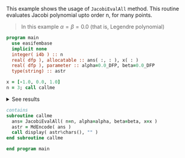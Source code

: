 This example shows the usage of `JacobiEvalAll` method.
This routine evaluates Jacobi polynomial upto order n, for many points.

> In this example $\alpha=\beta=0.0$ (that is, Legendre polynomial)

```fortran
program main
  use easifembase
  implicit none
  integer( i4b ) :: n
  real( dfp ), allocatable :: ans( :, : ), x( : )
  real( dfp ), parameter :: alpha=0.0_DFP, beta=0.0_DFP
  type(string) :: astr
```

```fortran title "Jacobi-Gauss"
x = [-1.0, 0.0, 1.0]
n = 3; call callme
```

<details>
<summary>See results</summary>
<div>

| P0 | P1 | P2   | P3 |
| -- | -- | ---- | -- |
| 1  | -1 | 1    | -1 |
| 1  | 0  | -0.5 | -0 |
| 1  | 1  | 1    | 1  |

</div>
</details>

```fortran
contains
subroutine callme
  ans= JacobiEvalAll( n=n, alpha=alpha, beta=beta, x=x )
  astr = MdEncode( ans )
  call display( astr%chars(), "" )
end subroutine callme
```

```fortran
end program main
```
